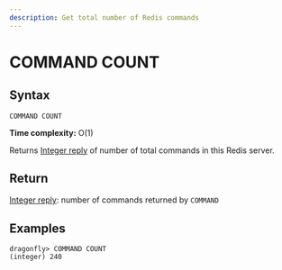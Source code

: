 ```yaml
---
description: Get total number of Redis commands
---
```


# COMMAND COUNT

## Syntax

    COMMAND COUNT 

**Time complexity:** O(1)

Returns [Integer reply](https://redis.io/docs/reference/protocol-spec#resp-integers) of number of total commands in this Redis server.

## Return

[Integer reply](https://redis.io/docs/reference/protocol-spec#resp-integers): number of commands returned by `COMMAND`

## Examples

```shell
dragonfly> COMMAND COUNT
(integer) 240
```
